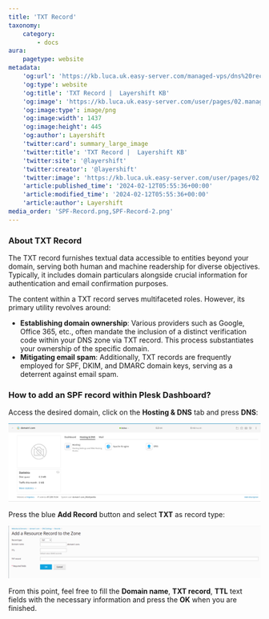 ```yaml
---
title: 'TXT Record'
taxonomy:
    category:
        - docs
aura:
    pagetype: website
metadata:
    'og:url': 'https://kb.luca.uk.easy-server.com/managed-vps/dns%20records/txt-record'
    'og:type': website
    'og:title': 'TXT Record |  Layershift KB'
    'og:image': 'https://kb.luca.uk.easy-server.com/user/pages/02.managed-vps/06.dns records/04.txt-record/SPF-Record.png'
    'og:image:type': image/png
    'og:image:width': 1437
    'og:image:height': 445
    'og:author': Layershift
    'twitter:card': summary_large_image
    'twitter:title': 'TXT Record |  Layershift KB'
    'twitter:site': '@layershift'
    'twitter:creator': '@layershift'
    'twitter:image': 'https://kb.luca.uk.easy-server.com/user/pages/02.managed-vps/06.dns records/04.txt-record/SPF-Record.png'
    'article:published_time': '2024-02-12T05:55:36+00:00'
    'article:modified_time': '2024-02-12T05:55:36+00:00'
    'article:author': Layershift
media_order: 'SPF-Record.png,SPF-Record-2.png'
---
```


### About TXT Record

The TXT record furnishes textual data accessible to entities beyond your domain, serving both human and machine readership for diverse objectives. Typically, it includes domain particulars alongside crucial information for authentication and email confirmation purposes.

The content within a TXT record serves multifaceted roles. However, its primary utility revolves around:

* **Establishing domain ownership**: Various providers such as Google, Office 365, etc., often mandate the inclusion of a distinct verification code within your DNS zone via TXT record. This process substantiates your ownership of the specific domain.
* **Mitigating email spam**: Additionally, TXT records are frequently employed for SPF, DKIM, and DMARC domain keys, serving as a deterrent against email spam.

### How to add an SPF record within Plesk Dashboard?

Access the desired domain, click on the **Hosting & DNS** tab and press **DNS**:

![TXT-Record](SPF-Record.png "TXT-Record")

Press the blue **Add Record** button and select **TXT** as record type:

![TXT-Record-2](SPF-Record-2.png "TXT-Record-2")

From this point, feel free to fill the **Domain name**, **TXT record**, **TTL** text fields with the necessary information and press the **OK** when you are finished.



